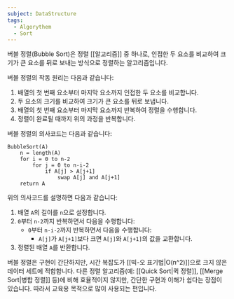 ```yaml
---
subject: DataStructure
tags:
  - Algorythem
  - Sort
---
```

버블 정렬(Bubble Sort)은 정렬 [[알고리즘]] 중 하나로, 인접한 두 요소를 비교하여 크기가 큰 요소를 뒤로 보내는 방식으로 정렬하는 알고리즘입니다.

버블 정렬의 작동 원리는 다음과 같습니다:

1. 배열의 첫 번째 요소부터 마지막 요소까지 인접한 두 요소를 비교합니다.
2. 두 요소의 크기를 비교하여 크기가 큰 요소를 뒤로 보냅니다.
3. 배열의 첫 번째 요소부터 마지막 요소까지 반복하여 정렬을 수행합니다.
4. 정렬이 완료될 때까지 위의 과정을 반복합니다.

버블 정렬의 의사코드는 다음과 같습니다:

```
BubbleSort(A)
    n = length(A)
    for i = 0 to n-2
        for j = 0 to n-i-2
            if A[j] > A[j+1]
                swap A[j] and A[j+1]
    return A
```

위의 의사코드를 설명하면 다음과 같습니다:

1. 배열 `A`의 길이를 `n`으로 설정합니다.
2. `0`부터 `n-2`까지 반복하면서 다음을 수행합니다:
   - `0`부터 `n-i-2`까지 반복하면서 다음을 수행합니다:
     - `A[j]`가 `A[j+1]`보다 크면 `A[j]`와 `A[j+1]`의 값을 교환합니다.
3. 정렬된 배열 `A`를 반환합니다.

버블 정렬은 구현이 간단하지만, 시간 복잡도가 [[빅-오 표기법|O(n^2)]]으로 크지 않은 데이터 세트에 적합합니다. 다른 정렬 알고리즘(예: [[Quick Sort|퀵 정렬]], [[Merge Sort|병합 정렬]] 등)에 비해 효율적이지 않지만, 간단한 구현과 이해가 쉽다는 장점이 있습니다. 따라서 교육용 목적으로 많이 사용되는 편입니다. 